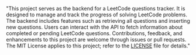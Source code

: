 "This project serves as the backend for a LeetCode questions tracker. It is designed to manage and track the progress of solving LeetCode problems. The backend includes features such as retrieving all questions and inserting new questions. Users can interact with the API to fetch information about completed or pending LeetCode questions. Contributions, feedback, and enhancements to this project are welcome through issues or pull requests. The MIT License applies to this project; refer to the [LICENSE](LICENSE) file for details."

